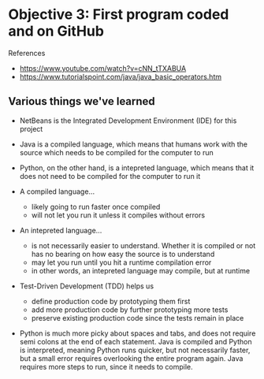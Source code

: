 # Objective 3: First program coded and on GitHub

References 
- https://www.youtube.com/watch?v=cNN_tTXABUA
- https://www.tutorialspoint.com/java/java_basic_operators.htm

## Various things we've learned
- NetBeans is the Integrated Development Environment (IDE) for this project
- Java is a compiled language, which means that humans work with the source which needs to be compiled for the computer to run
- Python, on the other hand, is a intepreted language, which means that it does not need to be compiled for the computer to run it
- A compiled language...
  * likely going to run faster once compiled
  * will not let you run it unless it compiles without errors
- An intepreted language...
  * is not necessarily easier to understand. Whether it is compiled or not has no bearing on how easy the source is to understand
  * may let you run until you hit a runtime compilation error
  * in other words, an intepreted language may compile, but at runtime

- Test-Driven Development (TDD) helps us
  * define production code by prototyping them first
  * add more production code by further prototyping more tests
  * preserve existing production code since the tests remain in place

- Python is much more picky about spaces and tabs, and does not require semi colons at the end of each statement. Java is compiled and Python is interpreted, meaning Python runs quicker, but not necessarily faster, but a small error requires overlooking the entire program again. Java requires more steps to run, since it needs to compile.
